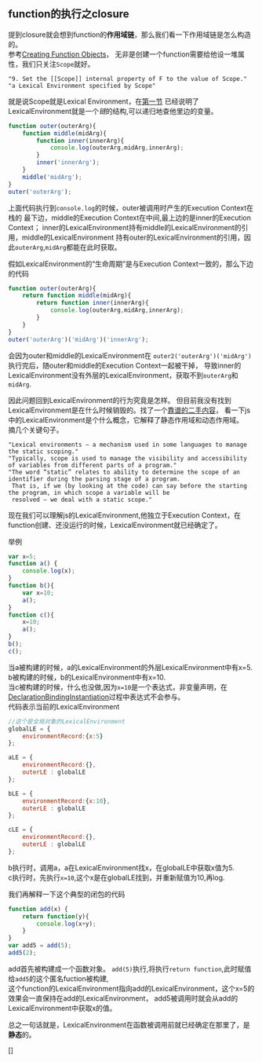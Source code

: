 ## function的执行之closure
提到closure就会想到function的**作用域链**，那么我们看一下作用域链是怎么构造的。<br/>
参考[Creating Function Objects](https://es5.github.io/#x13.2)，
无非是创建一个function需要给他设一堆属性，我们只关注`Scope`就好。
    
    "9. Set the [[Scope]] internal property of F to the value of Scope."
    "a Lexical Environment specified by Scope"
就是说Scope就是Lexical Environment，在[第一节](LexicalEnvironment.md)
已经说明了LexicalEnvironment就是一个*链*的结构,可以递归地查他里边的变量。

```javascript
function outer(outerArg){
    function middle(midArg){
        function inner(innerArg){
            console.log(outerArg,midArg,innerArg);
        }
        inner('innerArg');
    }
    middle('midArg');
}
outer('outerArg');
```
上面代码执行到`console.log`的时候，outer被调用时产生的Execution Context在栈的
最下边，middle的Execution Context在中间,最上边的是inner的Execution Context；
inner的LexicalEnvironment持有middle的LexicalEnvironment的引用，middle的LexicalEnvironment
持有outer的LexicalEnvironment的引用，因此`outerArg`,`midArg`都能在此时获取。

假如LexicalEnvironment的“生命周期”是与Execution Context一致的，那么下边的代码
```javascript
function outer(outerArg){
    return function middle(midArg){
        return function inner(innerArg){
            console.log(outerArg,midArg,innerArg);
        }
    }
}
outer('outerArg')('midArg')('innerArg');
```
会因为outer和middle的LexicalEnvironment在
`outer2('outerArg')('midArg')`执行完后，随outer和middle的Execution Context一起被干掉，
导致inner的LexicalEnvironment没有外层的LexicalEnvironment，获取不到`outerArg`和`midArg`.

因此问题回到LexicalEnvironment的行为究竟是怎样。
但目前我没有找到LexicalEnvironment是在什么时候销毁的。找了一个[靠谱的二手内容](http://dmitrysoshnikov.com/ecmascript/es5-chapter-3-1-lexical-environments-common-theory/#static-lexical-scope)，
看一下js中的LexicalEnvironment是个什么概念，它解释了静态作用域和动态作用域。<br/>
摘几个关键句子。
    
    "Lexical environments — a mechanism used in some languages to manage the static scoping."
    "Typically, scope is used to manage the visibility and accessibility of variables from different parts of a program."
    "The word “static” relates to ability to determine the scope of an identifier during the parsing stage of a program.
     That is, if we (by looking at the code) can say before the starting the program, in which scope a variable will be 
     resolved — we deal with a static scope."
现在我们可以理解js的LexicalEnvironment,他独立于Execution Context，在
function创建、还没运行的时候，LexicalEnvironment就已经确定了。
    
举例
```javascript
var x=5;
function a() {
    console.log(x);
}
function b(){
    var x=10;
    a();
}
function c(){
    x=10;
    a();
}
b();
c();
```
当a被构建的时候，a的LexicalEnvironment的外层LexicalEnvironment中有x=5.<br/>
b被构建的时候，b的LexicalEnvironment中有x=10.<br/>
当c被构建的时候，什么也没做,因为`x=10`是一个表达式，非变量声明，在[DeclarationBindingInstantiation](http://es5.github.io/#x10.5)过程中表达式不会参与。<br/>
代码表示当前的LexicalEnvironment
```javascript
//这个是全局对象的LexicalEnvironment
globalLE = {
    environmentRecord:{x:5}
};

aLE = {
    environmentRecord:{},
    outerLE : globalLE
};

bLE = {
    environmentRecord:{x:10},
    outerLE : globalLE
};

cLE = {
    environmentRecord:{},
    outerLE : globalLE
};
```
b执行时，调用a，a在LexicalEnvironment找x，在globalLE中获取x值为5.<br/>
c执行时，先执行`x=10`,这个x是在globalLE找到，并重新赋值为10,再log.

我们再解释一下这个典型的闭包的代码
```javascript
function add(x) {
    return function(y){
        console.log(x+y);
    }
}
var add5 = add(5);
add5(2);
```
add首先被构建成一个函数对象。
`add(5)`执行,将执行`return function`,此时赋值给`add5`的这个匿名fuction被构建,<br/>
这个function的LexicalEnvironment指向add的LexicalEnvironment，这个x=5的效果会一直保持在add的LexicalEnvironment，
add5被调用时就会从add的LexicalEnvironment中获取x的值。

总之一句话就是，LexicalEnvironment在函数被调用前就已经确定在那里了，是**静态**的。

[]